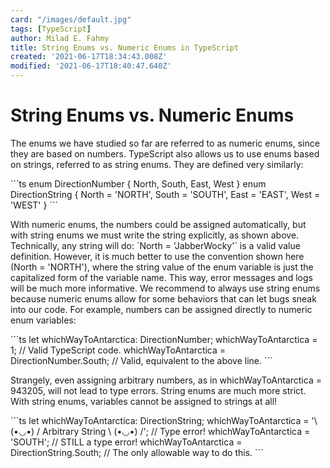 ```yaml
---
card: "/images/default.jpg"
tags: [TypeScript]
author: Milad E. Fahmy
title: String Enums vs. Numeric Enums in TypeScript
created: '2021-06-17T18:34:43.008Z'
modified: '2021-06-17T18:40:47.640Z'
---
```

# String Enums vs. Numeric Enums
<p>
The enums we have studied so far are referred to as numeric enums, since they are based on numbers. TypeScript also allows us to use enums based on strings, referred to as string enums. They are defined very similarly:
</p>
```ts
enum DirectionNumber { North, South, East, West }
enum DirectionString { North = 'NORTH', South = 'SOUTH', East = 'EAST', West = 'WEST' }
```
<p> With numeric enums, the numbers could be assigned automatically, but with string enums we must write the string explicitly, as shown above. Technically, any string will do:  `North = 'JabberWocky'`  is a valid value definition. However, it is much better to use the convention shown here (North = 'NORTH'), where the string value of the enum variable is just the capitalized form of the variable name. This way, error messages and logs will be much more informative.
We recommend to always use string enums because numeric enums allow for some behaviors that can let bugs sneak into our code. For example, numbers can be assigned directly to numeric enum variables: </p>
```ts
let whichWayToAntarctica: DirectionNumber;
whichWayToAntarctica = 1; // Valid TypeScript code.
whichWayToAntarctica = DirectionNumber.South; // Valid, equivalent to the above line.
```
<p>
Strangely, even assigning arbitrary numbers, as in whichWayToAntarctica = 943205, will not lead to type errors.
String enums are much more strict. With string enums, variables cannot be assigned to strings at all!
</p>
```ts
let whichWayToAntarctica: DirectionString;
whichWayToAntarctica = '\ (•◡•) / Arbitrary String \ (•◡•) /'; // Type error!
whichWayToAntarctica = 'SOUTH'; // STILL a type error!
whichWayToAntarctica = DirectionString.South; // The only allowable way to do this.
```
